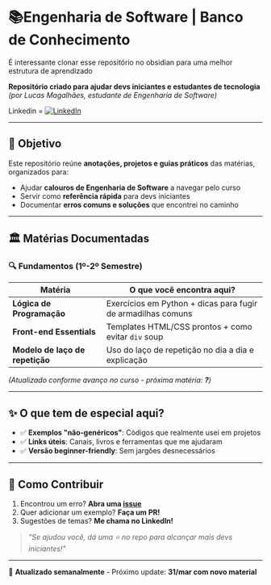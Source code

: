 # 📚Engenharia de Software | Banco de Conhecimento

É interessante clonar esse repositório no obsidian para uma melhor estrutura de aprendizado

**Repositório criado para ajudar devs iniciantes e estudantes de tecnologia**  
*(por Lucas Magalhães, estudante de Engenharia de Software)*  

Linkedin = [![LinkedIn](https://img.shields.io/badge/-Vamos_conversar?-0077B5?style=flat&logo=linkedin)](https://www.linkedin.com/in/lucas-magalhães-11672b18b/)

---

## 🎯 Objetivo
Este repositório reúne **anotações, projetos e guias práticos** das matérias, organizados para:
- Ajudar **calouros de Engenharia de Software** a navegar pelo curso
- Servir como **referência rápida** para devs iniciantes
- Documentar **erros comuns e soluções** que encontrei no caminho

---

## 🏛️ Matérias Documentadas

### 🔍 **Fundamentos (1º-2º Semestre)**
| Matéria          | O que você encontra aqui?                          |
|------------------|---------------------------------------------------|
| **Lógica de Programação** | Exercícios em Python + dicas para fugir de armadilhas comuns |
| **Front-end Essentials**  | Templates HTML/CSS prontos + como evitar `div` soup |
| **Modelo de laço de repetição**        | Uso do laço de repetição no dia a dia e explicação |



*(Atualizado conforme avanço no curso - próxima matéria: **?**)*

---

## ✨ O que tem de especial aqui?
- ✅ **Exemplos "não-genéricos"**: Códigos que realmente usei em projetos
- ✅ **Links úteis**: Canais, livros e ferramentas que me ajudaram
- ✅ **Versão beginner-friendly**: Sem jargões desnecessários

---

## 🤝 Como Contribuir
1. Encontrou um erro? **Abra uma [issue](https://github.com/imoozy/eng-software-notes/issues)**
2. Quer adicionar um exemplo? **Faça um PR!**
3. Sugestões de temas? **Me chama no LinkedIn!**

> *"Se ajudou você, dá uma ⭐ no repo para alcançar mais devs iniciantes!"*

---
🔄 **Atualizado semanalmente** - Próximo update: **31/mar com novo material**
